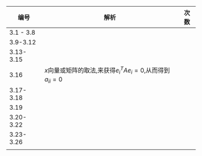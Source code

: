 | 编号      | 解析                                                         | 次数 |
| --------- | ------------------------------------------------------------ | ---- |
| 3.1 - 3.8 |                                                              |      |
| 3.9-3.12  |                                                              |      |
| 3.13-3.15 |                                                              |      |
| 3.16      | $x$向量或矩阵的取法,来获得$e_i^TAe_i = 0$,从而得到$a_{ii}=0$ |      |
| 3.17-3.18 |                                                              |      |
| 3.19      |                                                              |      |
| 3.20-3.22 |                                                              |      |
| 3.23-3.26 |                                                              |      |
|           |                                                              |      |

